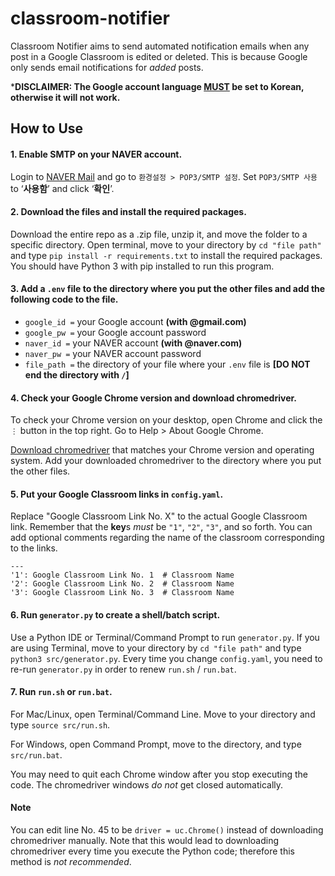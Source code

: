 # classroom-notifier
Classroom Notifier aims to send automated notification emails when any post in a Google Classroom is edited or deleted.
This is because Google only sends email notifications for *added* posts.

***DISCLAIMER: The Google account language <ins>MUST</ins> be set to Korean, otherwise it will not work.**

## How to Use
#### 1. Enable SMTP on your NAVER account.
Login to [NAVER Mail](https://mail.naver.com) and go to `환경설정 > POP3/SMTP 설정`. 
Set `POP3/SMTP 사용` to ‘**사용함**’ and click ‘**확인**’.

#### 2. Download the files and install the required packages.
Download the entire repo as a .zip file, unzip it, and move the folder to a specific directory.
Open terminal, move to your directory by `cd "file path"` and type `pip install -r requirements.txt` to install the required packages. You should have Python 3 with pip installed to run this program.

#### 3. Add a `.env` file to the directory where you put the other files and add the following code to the file.
* `google_id =` your Google account **(with @gmail.com)**
* `google_pw =` your Google account password
* `naver_id =` your NAVER account **(with @naver.com)**
* `naver_pw =` your NAVER account password
* `file_path =` the directory of your file where your `.env` file is **[DO NOT end the directory with `/`]**

#### 4. Check your Google Chrome version and download chromedriver.
To check your Chrome version on your desktop, open Chrome and click the `⋮` button in the top right.
Go to Help > About Google Chrome.

[Download chromedriver](https://chromedriver.chromium.org/downloads) that matches your Chrome version and operating system.
Add your downloaded chromedriver to the directory where you put the other files.

#### 5. Put your Google Classroom links in `config.yaml`.
Replace "Google Classroom Link No. X" to the actual Google Classroom link. Remember that the **key**s *must* be `"1"`, `"2"`, `"3"`, and so forth.
You can add optional comments regarding the name of the classroom corresponding to the links.
```
---
'1': Google Classroom Link No. 1  # Classroom Name
'2': Google Classroom Link No. 2  # Classroom Name
'3': Google Classroom Link No. 3  # Classroom Name
```

#### 6. Run `generator.py` to create a shell/batch script.
Use a Python IDE or Terminal/Command Prompt to run `generator.py`. If you are using Terminal, move to your directory by `cd "file path"` and type `python3 src/generator.py`.
Every time you change `config.yaml`, you need to re-run `generator.py` in order to renew `run.sh` / `run.bat`.

#### 7. Run `run.sh` or `run.bat`.
For Mac/Linux, open Terminal/Command Line.
Move to your directory and type `source src/run.sh`.

For Windows, open Command Prompt, move to the directory, and type `src/run.bat`.

You may need to quit each Chrome window after you stop executing the code.
The chromedriver windows *do not* get closed automatically.

#### Note
You can edit line No. 45 to be `driver = uc.Chrome()` instead of downloading chromedriver manually.
Note that this would lead to downloading chromedriver every time you execute the Python code; therefore this method is *not recommended*.
